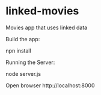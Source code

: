 # linked-movies
Movies app that uses linked data


Build the app:

npn install

Running the Server:

node server.js

Open browser http://localhost:8000


